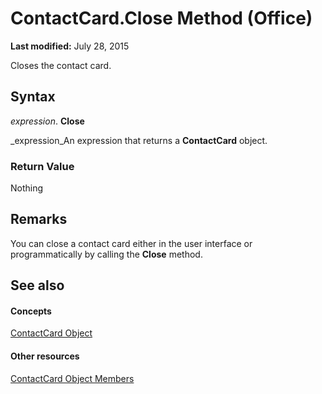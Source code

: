 
# ContactCard.Close Method (Office)

 **Last modified:** July 28, 2015

Closes the contact card.

## Syntax

 _expression_. **Close**

 _expression_An expression that returns a  **ContactCard** object.


### Return Value

Nothing


## Remarks

You can close a contact card either in the user interface or programmatically by calling the  **Close** method.


## See also


#### Concepts


 [ContactCard Object](148c7268-e12c-d9ae-d31f-b625067eb352.md)
#### Other resources


 [ContactCard Object Members](8e7fc57b-7abc-7a94-c1ab-a1283f890c27.md)
